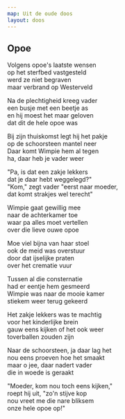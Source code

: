 ```yaml
---
map: Uit de oude doos
layout: doos
---
```


## Opoe
Volgens opoe's laatste wensen \
op het sterfbed vastgesteld  \
werd ze niet begraven \
maar verbrand op Westerveld

Na de plechtigheid kreeg vader \
een busje met een beetje as \
en hij moest het maar geloven  \
dat dit de hele opoe was

Bij zijn thuiskomst legt hij het pakje \
op de schoorsteen mantel neer \
Daar komt Wimpie hem al tegen \
ha, daar heb je vader weer

"Pa, is dat een zakje lekkers \
dat je daar hebt weggelegd?" \
"Kom," zegt vader  "eerst naar moeder, \
dat komt strakjes wel terecht" 

Wimpie gaat gewillig mee \
naar de achterkamer toe \
waar pa alles moet vertellen  \
over die lieve ouwe opoe

Moe viel bijna van haar stoel \
ook de meid was overstuur \
door dat ijselijke praten \
over het crematie vuur

Tussen al die consternatie \
had er eentje hem gesmeerd \
Wimpie was naar de mooie kamer \
stiekem weer terug gekeerd 

Het zakje lekkers was te machtig \
voor het kinderlijke brein \
gauw eens kijken of het ook weer \
toverballen zouden zijn

Naar de schoorsteen, ja daar lag het \
nou eens proeven hoe het smaakt \
maar o jee, daar nadert vader \
die in woede is geraakt 

"Moeder, kom nou toch eens kijken," \
roept hij uit, "zo'n stijve kop \
nou vreet me die nare bliksem \
onze hele opoe op!" 
